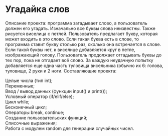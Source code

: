 # Угадайка слов
Описание проекта: программа загадывает слово, а пользователь должен его угадать. Изначально все буквы слова неизвестны. Также рисуется виселица с петлей. Пользователь предлагает букву, которая может входить в это слово. Если такая буква есть в слове, то программа ставит букву столько раз, сколько она встречается в слове. Если такой буквы нет, к виселице добавляется круг в петле, изображающий голову. Пользователь продолжает отгадывать буквы до тех пор, пока не отгадает всё слово. За каждую неудачную попытку добавляется еще одна часть туловища висельника (обычно их 6: голова, туловище, 2 руки и 2 ноги.
Составляющие проекта:  

Целые числа (тип int);  
Переменные;  
Ввод / вывод данных (функции input() и print());  
Условный оператор (if/elif/else);  
Цикл while;  
Бесконечный цикл;  
Операторы break, continue;  
Создание пользовательских функций;  
Списочные выражения;  
Работа с модулем random для генерации случайных чисел.  
